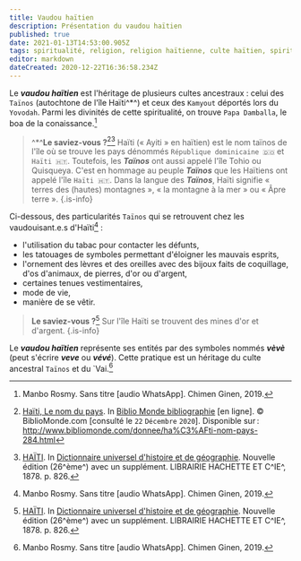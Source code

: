 ```yaml
---
title: Vaudou haïtien
description: Présentation du vaudou haïtien
published: true
date: 2021-01-13T14:53:00.905Z
tags: spiritualité, religion, religion haïtienne, culte haïtien, spiritualité haïtienne, spiritualité afro-caribéenne, religion afro-caribéenne, culte afro-caribéen, pratique spirituelle, pratique spirituelle afro-caribéenne, pratique spirituelle haïtienne, vaudou, spiritualité vaudou, culte vaudou, religion vaudou, vaudou haïtien, culte vauou haïtien, religion vaudou haïtienne, spiritualité vaudou haïtienne, pratique vaudou haïtienne, pratique spirituelle vaudou haïtienne, pratique spirituelle vaudou
editor: markdown
dateCreated: 2020-12-22T16:36:58.234Z
---
```


Le ***vaudou haïtien*** est l'héritage de plusieurs cultes ancestraux : celui des `Taïnos` (autochtone de l'île Haïti^*^) et ceux des `Kamyout` déportés lors du `Yovodah`. Parmi les divinités de cette spiritualité, on trouve `Papa Damballa`, le boa de la conaissance.[^1]

> ^*^**Le saviez-vous ?**[^10][^2]
> Haïti (« Ayiti » en haïtien) est le nom taïnos de l'île où se trouve les pays dénommés `République dominicaine 🇩🇴` et `Haïti 🇭🇹`. Toutefois, les ***Taïnos*** ont aussi appelé l'île Tohio ou Quisqueya.
> C'est en hommage au peuple ***Taïnos*** que les Haïtiens ont appelé l'île `Haïti 🇭🇹`.
> Dans la langue des ***Taïnos***, Haïti signifie « terres des (hautes) montagnes », « la montagne à la mer » ou « Âpre terre ».
>{.is-info}


Ci-dessous, des particularités `Taïnos` qui se retrouvent chez les vaudouisant.e.s d'Haïti[^1] :

* l'utilisation du tabac pour contacter les défunts,
* les tatouages de symboles permettant d'éloigner les mauvais esprits,
* l'ornement des lèvres et des oreilles avec des bijoux faits de coquillage, d'os d'animaux, de pierres, d'or ou d'argent,
* certaines tenues vestimentaires,
* mode de vie,
* manière de se vêtir.

> **Le saviez-vous ?**[^2]
> Sur l'île Haïti se trouvent des mines d'or et d'argent.
>{.is-info}

Le ***vaudou haïtien*** représente ses entités par des symboles nommés ***vèvè*** (peut s'écrire ***veve*** ou ***vévé***). Cette pratique est un héritage du culte ancestral `Taïnos` et du `Vai.[^1]

[^1]: Manbo Rosmy. Sans titre [audio WhatsApp]. Chimen Ginen, 2019.

[^2]: [HAÏTI](https://gallica.bnf.fr/ark:/12148/bpt6k4849m/f834.item.r=Dictionnaire%20universel%20d'histoire%20et%20de%20g%C3%A9ographie). In [Dictionnaire universel d'histoire et de géographie](https://gallica.bnf.fr/ark:/12148/bpt6k4849m/f3.item.r=Dictionnaire%20universel%20d'histoire%20et%20de%20g%C3%A9ographie). Nouvelle édition (26^ème^) avec un supplément. LIBRAIRIE HACHETTE ET C^IE^, 1878. p. 826.

[^10]: [Haïti, Le nom du pays](http://www.bibliomonde.com/donnee/ha%C3%AFti-nom-pays-284.html). In [Biblio Monde bibliographie](http://www.bibliomonde.com) [en ligne]. © BiblioMonde.com [consulté le `22` `Décembre` `2020`]. Disponible sur : http://www.bibliomonde.com/donnee/ha%C3%AFti-nom-pays-284.html